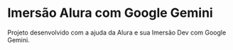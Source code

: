 # Imersão Alura com Google Gemini
Projeto desenvolvido com a ajuda da Alura e sua Imersão Dev com Google Gemini.
